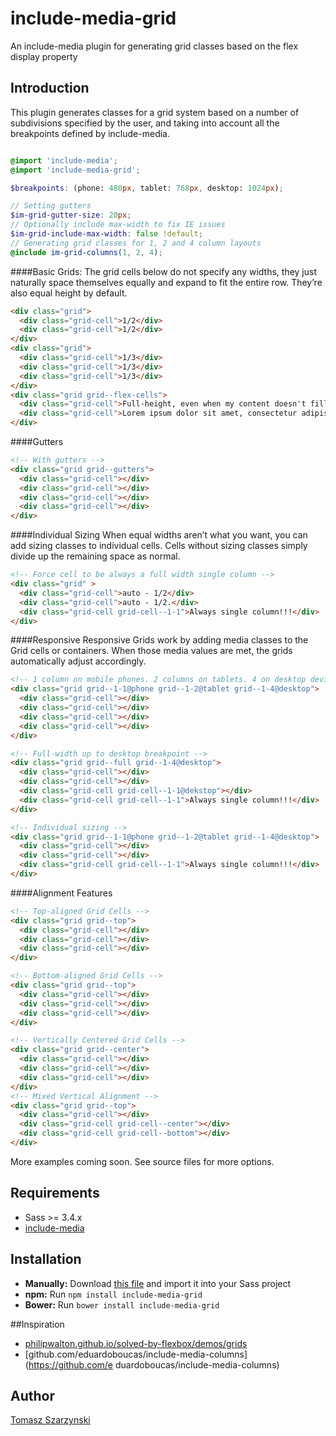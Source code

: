 # include-media-grid
An include-media plugin for generating grid classes based on the flex display property

## Introduction
This plugin generates classes for a grid system based on a number of subdivisions specified by the user, and taking into account all the breakpoints defined by include-media.

```scss

@import 'include-media';
@import 'include-media-grid';

$breakpoints: (phone: 480px, tablet: 768px, desktop: 1024px);

// Setting gutters
$im-grid-gutter-size: 20px;
// Optionally include max-width to fix IE issues
$im-grid-include-max-width: false !default;
// Generating grid classes for 1, 2 and 4 column layouts
@include im-grid-columns(1, 2, 4);
```

####Basic Grids:
The grid cells below do not specify any widths, they just naturally space themselves equally and expand to fit the entire row. They’re also equal height by default.

```html
<div class="grid">
  <div class="grid-cell">1/2</div>
  <div class="grid-cell">1/2</div>
</div>
<div class="grid">
  <div class="grid-cell">1/3</div>
  <div class="grid-cell">1/3</div>
  <div class="grid-cell">1/3</div>
</div>
<div class="grid grid--flex-cells">
  <div class="grid-cell">Full-height, even when my content doesn't fill the space.</div>
  <div class="grid-cell">Lorem ipsum dolor sit amet, consectetur adipiscing elit. Vestibulum mollis velit non gravida venenatis. Praesent consequat lectus purus, ut scelerisque velit condimentum eu. Maecenas sagittis ante ut turpis varius interdum. Quisque tellus ipsum, eleifend non ipsum id, suscipit ultricies neque.</div>
</div>
```

####Gutters
```html
<!-- With gutters -->
<div class="grid grid--gutters">
  <div class="grid-cell"></div>
  <div class="grid-cell"></div>
  <div class="grid-cell"></div>
  <div class="grid-cell"></div>
</div>
```

####Individual Sizing
When equal widths aren’t what you want, you can add sizing classes to individual cells. Cells without sizing classes simply divide up the remaining space as normal.

```html
<!-- Force cell to be always a full width single column -->
<div class="grid" >
  <div class="grid-cell">auto - 1/2</div>
  <div class="grid-cell">auto - 1/2.</div>
  <div class="grid-cell grid-cell--1-1">Always single column!!!</div>
</div>
```

####Responsive
Responsive Grids work by adding media classes to the Grid cells or containers. When those media values are met, the grids automatically adjust accordingly.

```html
<!-- 1 column on mobile phones. 2 columns on tablets. 4 on desktop devices -->
<div class="grid grid--1-1@phone grid--1-2@tablet grid--1-4@desktop">
  <div class="grid-cell"></div>
  <div class="grid-cell"></div>
  <div class="grid-cell"></div>
  <div class="grid-cell"></div>
</div>

<!-- Full-width up to desktop breakpoint -->
<div class="grid grid--full grid--1-4@desktop">
  <div class="grid-cell"></div>
  <div class="grid-cell"></div>
  <div class="grid-cell grid-cell--1-1@dekstop"></div>
  <div class="grid-cell grid-cell--1-1">Always single column!!!</div>
</div>

<!-- Individual sizing -->
<div class="grid grid--1-1@phone grid--1-2@tablet grid--1-4@desktop">
  <div class="grid-cell"></div>
  <div class="grid-cell"></div>
  <div class="grid-cell grid-cell--1-1">Always single column!!!</div>
</div>
```

####Alignment Features

```html
<!-- Top-aligned Grid Cells -->
<div class="grid grid--top">
  <div class="grid-cell"></div>
  <div class="grid-cell"></div>
  <div class="grid-cell"></div>
</div>

<!-- Bottom-aligned Grid Cells -->
<div class="grid grid--top">
  <div class="grid-cell"></div>
  <div class="grid-cell"></div>
  <div class="grid-cell"></div>
</div>

<!-- Vertically Centered Grid Cells -->
<div class="grid grid--center">
  <div class="grid-cell"></div>
  <div class="grid-cell"></div>
  <div class="grid-cell"></div>
</div>
<!-- Mixed Vertical Alignment -->
<div class="grid grid--top">
  <div class="grid-cell"></div>
  <div class="grid-cell grid-cell--center"></div>
  <div class="grid-cell grid-cell--bottom"></div>
</div>
```

More examples coming soon. See source files for more options.

## Requirements
* Sass >= 3.4.x
* [include-media](https://github.com/eduardoboucas/include-media)

## Installation
- **Manually:** Download [this file](https://raw.githubusercontent.com/tszarzynski/include-media-grid/master/_include-media-grid.scss) and import it into your Sass project
- **npm:** Run `npm install include-media-grid`
- **Bower:** Run `bower install include-media-grid`

##Inspiration
- [philipwalton.github.io/solved-by-flexbox/demos/grids](http://philipwalton.github.io/solved-by-flexbox/demos/grids/)
- [github.com/eduardoboucas/include-media-columns](https://github.com/e duardoboucas/include-media-columns)

## Author
[Tomasz Szarzynski](http://tmasz.com)

